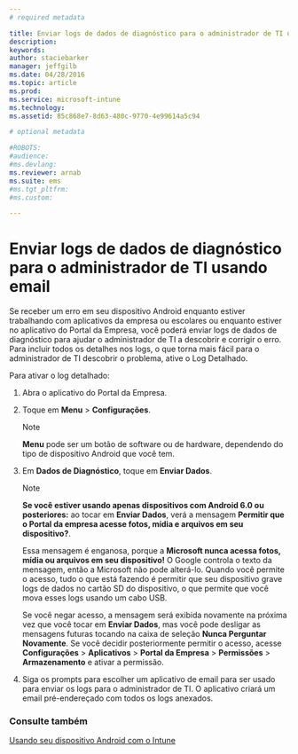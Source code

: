 ```yaml
---
# required metadata

title: Enviar logs de dados de diagnóstico para o administrador de TI usando email | Microsoft Intune
description:
keywords:
author: staciebarker
manager: jeffgilb
ms.date: 04/28/2016
ms.topic: article
ms.prod:
ms.service: microsoft-intune
ms.technology:
ms.assetid: 85c868e7-8d63-480c-9770-4e99614a5c94

# optional metadata

#ROBOTS:
#audience:
#ms.devlang:
ms.reviewer: arnab
ms.suite: ems
#ms.tgt_pltfrm:
#ms.custom:

---
```



# Enviar logs de dados de diagnóstico para o administrador de TI usando email

Se receber um erro em seu dispositivo Android enquanto estiver trabalhando com aplicativos da empresa ou escolares ou enquanto estiver no aplicativo do Portal da Empresa, você poderá enviar logs de dados de diagnóstico para ajudar o administrador de TI a descobrir e corrigir o erro. Para incluir todos os detalhes nos logs, o que torna mais fácil para o administrador de TI descobrir o problema, ative o Log Detalhado.

Para ativar o log detalhado:

1.  Abra o aplicativo do Portal da Empresa.

2.  Toque em **Menu** &gt; **Configurações**.

    > [!NOTE] 
    > **Menu** pode ser um botão de software ou de hardware, dependendo do tipo de dispositivo Android que você tem.

3.  Em **Dados de Diagnóstico**, toque em **Enviar Dados**.

    > [!NOTE]
    > **Se você estiver usando apenas dispositivos com Android 6.0 ou posteriores:** ao tocar em **Enviar Dados**, verá a mensagem **Permitir que o Portal da empresa acesse fotos, mídia e arquivos em seu dispositivo?**. 

    Essa mensagem é enganosa, porque a **Microsoft nunca acessa fotos, mídia ou arquivos em seu dispositivo!** O Google controla o texto da mensagem, então a Microsoft não pode alterá-lo.  Quando você permite o acesso, tudo o que está fazendo é permitir que seu dispositivo grave logs de dados no cartão SD do dispositivo, o que permite que você mova esses logs usando um cabo USB.

    Se você negar acesso, a mensagem será exibida novamente na próxima vez que você tocar em **Enviar Dados**, mas você pode desligar as mensagens futuras tocando na caixa de seleção **Nunca Perguntar Novamente**.  Se você decidir posteriormente permitir o acesso, acesse **Configurações** &gt; **Aplicativos** &gt; **Portal da Empresa** &gt; **Permissões** &gt; **Armazenamento** e ativar a permissão.

4.  Siga os prompts para escolher um aplicativo de email para ser usado para enviar os logs para o administrador de TI. O aplicativo criará um email pré-endereçado com todos os logs anexados.


### Consulte também
[Usando seu dispositivo Android com o Intune](using-your-android-device-with-intune.md)

<!--HONumber=Jun16_HO1-->


